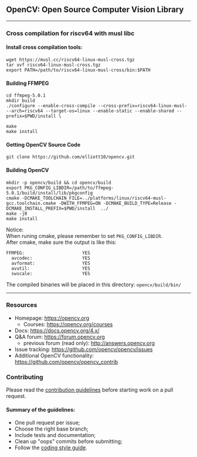 ## OpenCV: Open Source Computer Vision Library
---
### Cross compilation for riscv64 with musl libc
#### Install cross compilation tools:
```
wget https://musl.cc/riscv64-linux-musl-cross.tgz
tar xvf riscv64-linux-musl-cross.tgz
export PATH=/path/to/riscv64-linux-musl-cross/bin:$PATH
```
#### Building FFMPEG
```
cd ffmpeg-5.0.1
mkdir build
./configure --enable-cross-compile --cross-prefix=riscv64-linux-musl- --arch=riscv64 --target-os=linux --enable-static --enable-shared --prefix=$PWD/install \

make
make install
```

#### Getting OpenCV Source Code
```
git clone https://github.com/elliott10/opencv.git
```
#### Building OpenCV

```
mkdir -p opencv/build && cd opencv/build
export PKG_CONFIG_LIBDIR=/path/to/ffmpeg-5.0.1/build/install/lib/pkgconfig
cmake -DCMAKE_TOOLCHAIN_FILE=../platforms/linux/riscv64-musl-gcc.toolchain.cmake -DWITH_FFMPEG=ON -DCMAKE_BUILD_TYPE=Release -DCMAKE_INSTALL_PREFIX=$PWD/install  ../
make -j8
make install
```
Notice:
<br> When runing cmake, please remember to set `PKG_CONFIG_LIBDIR`.
<br> After cmake, make sure the output is like this:
```
FFMPEG:                      YES
  avcodec:                   YES
  avformat:                  YES
  avutil:                    YES
  swscale:                   YES
```
The compiled binaries will be placed in this directory: `opencv/build/bin/`

---
### Resources

* Homepage: <https://opencv.org>
  * Courses: <https://opencv.org/courses>
* Docs: <https://docs.opencv.org/4.x/>
* Q&A forum: <https://forum.opencv.org>
  * previous forum (read only): <http://answers.opencv.org>
* Issue tracking: <https://github.com/opencv/opencv/issues>
* Additional OpenCV functionality: <https://github.com/opencv/opencv_contrib> 


### Contributing

Please read the [contribution guidelines](https://github.com/opencv/opencv/wiki/How_to_contribute) before starting work on a pull request.

#### Summary of the guidelines:

* One pull request per issue;
* Choose the right base branch;
* Include tests and documentation;
* Clean up "oops" commits before submitting;
* Follow the [coding style guide](https://github.com/opencv/opencv/wiki/Coding_Style_Guide).
